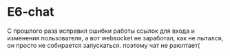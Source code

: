 # E6-chat
С прошлого раза исправил ошибки работы ссылок для входа и изменения пользователя, а вот websocket не заработал, как не пытался, он просто не собирается запускаться.
поэтому чат не раюлтает(
